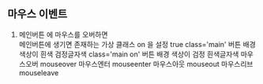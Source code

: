 ## 마우스 이벤트
1. 메인버튼 에 마우스를 오버하면    
   메인버튼에  생기면 존재하는 가상 클래스 on 을 설정 true
   class='main'    버튼 배경 색상이 흰색 검정글자색
   class='main on' 버튼 배경 색상이 검정 흰색글자색
    마우스오버 mouseover 마우스엔터 mouseenter
    마우스아웃 mouseout  마우스리브 mouseleave
